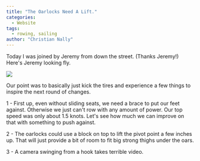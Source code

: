 ```yaml
---
title: "The Oarlocks Need A Lift."
categories:
  - Website
tags:
  - rowing, sailing
author: "Christian Nally"
---
```


Today I was joined by Jeremy from down the street. (Thanks Jeremy!) Here's Jeremy looking fly.

<img src="https://res.cloudinary.com/doirwivbs/image/upload/v1678917386/Jeremy-03-15_rhyamc.png"/>

Our point was to basically just kick the tires and experience a few things to inspire the next round of changes.

1 - First up, even without sliding seats, we need a brace to put our feet against. Otherwise we just can't row with any amount of power. Our top speed was only about 1.5 knots. Let's see how much we can improve on that with something to push against.

2 - The oarlocks could use a block on top to lift the pivot point a few inches up. That will just provide a bit of room to fit big strong thighs under the oars.

3 - A camera swinging from a hook takes terrible video.

